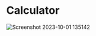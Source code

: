 # Calculator



![Screenshot 2023-10-01 135142](https://github.com/YeabMe/Calculator/assets/131449029/24325f55-a1a5-4084-848e-0ae5183ec9a1)
